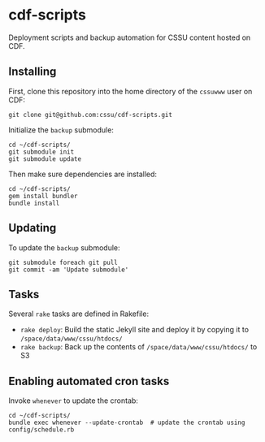 cdf-scripts
===========

Deployment scripts and backup automation for CSSU content hosted on CDF.

## Installing

First, clone this repository into the home directory of the `cssuwww` user on CDF:

    git clone git@github.com:cssu/cdf-scripts.git

Initialize the `backup` submodule:

    cd ~/cdf-scripts/
    git submodule init
    git submodule update

Then make sure dependencies are installed:

    cd ~/cdf-scripts/
    gem install bundler
    bundle install

## Updating

To update the `backup` submodule:

    git submodule foreach git pull
    git commit -am 'Update submodule'

## Tasks

Several `rake` tasks are defined in Rakefile:

- `rake deploy`: Build the static Jekyll site and deploy it by copying it to `/space/data/www/cssu/htdocs/`
- `rake backup`: Back up the contents of `/space/data/www/cssu/htdocs/` to S3

## Enabling automated cron tasks

Invoke `whenever` to update the crontab:

    cd ~/cdf-scripts/
    bundle exec whenever --update-crontab  # update the crontab using config/schedule.rb

